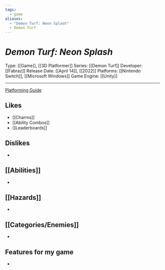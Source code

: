 ```yaml
---
tags:
  - game
aliases:
  - "Demon Turf: Neon Splash"
  - Demon Turf
---
```

# _Demon Turf: Neon Splash_

Type: [[Game]], [[3D Platformer]]
Series: [[Demon Turf]]
Developer: [[Fabraz]]
Release Date: [[April 14]], [[2022]]
Platforms: [[Nintendo Switch]], [[Microsoft Windows]]
Game Engine: [[Unity]]

----


[Platforming Guide](https://www.kakuchopurei.com/2021/11/demon-turf-platforming-guide-how-to-conquer-the-underworld-with-sick-jumps/)


## Likes
* [[Charms]]
* [[Ability Combos]]
* [[Leaderboards]]

## Dislikes
* 

## [[Abilities]]
* 

## [[Hazards]]
* 

## [[Categories/Enemies]]
* 

## Features for my game
* 